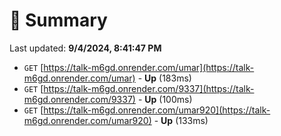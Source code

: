 # 📖 Summary
Last updated: **9/4/2024, 8:41:47 PM**

- `GET` [https://talk-m6gd.onrender.com/umar](https://talk-m6gd.onrender.com/umar) - **Up** (183ms)
- `GET` [https://talk-m6gd.onrender.com/9337](https://talk-m6gd.onrender.com/9337) - **Up** (100ms)
- `GET` [https://talk-m6gd.onrender.com/umar920](https://talk-m6gd.onrender.com/umar920) - **Up** (133ms)
